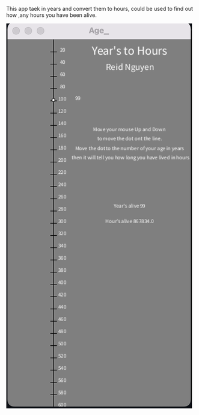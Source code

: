 This app taek in years and convert them to hours, could be used to find out how ,any hours you have been alive.

![Running ScreenShot](https://github.com/Reid-Dzung/A-3-Programming-Portfolio/blob/gh-pages/Images/Age.png)
